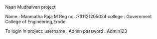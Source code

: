 
Naan Mudhalvan project

Name : Manmatha Raja M
Reg no. :731121205024
college : Government College of Engineering,Erode.

To login in project:
username : Admin
password : Admin123
